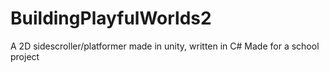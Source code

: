 # BuildingPlayfulWorlds2
A 2D sidescroller/platformer made in unity, written in C# Made for a school project
